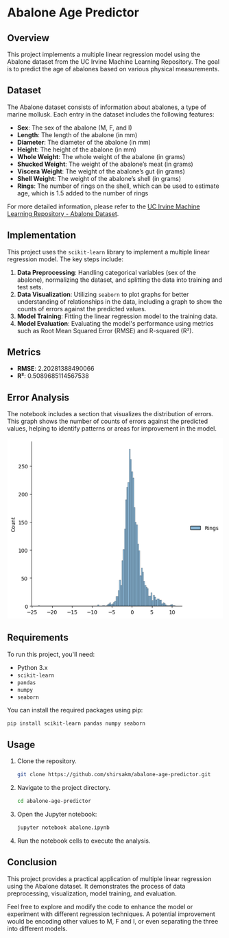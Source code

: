 # Abalone Age Predictor

## Overview

This project implements a multiple linear regression model using the Abalone dataset from the UC Irvine Machine Learning Repository. The goal is to predict the age of abalones based on various physical measurements.

## Dataset

The Abalone dataset consists of information about abalones, a type of marine mollusk. Each entry in the dataset includes the following features:

- **Sex**: The sex of the abalone (M, F, and I)
- **Length**: The length of the abalone (in mm)
- **Diameter**: The diameter of the abalone (in mm)
- **Height**: The height of the abalone (in mm)
- **Whole Weight**: The whole weight of the abalone (in grams)
- **Shucked Weight**: The weight of the abalone’s meat (in grams)
- **Viscera Weight**: The weight of the abalone’s gut (in grams)
- **Shell Weight**: The weight of the abalone’s shell (in grams)
- **Rings**: The number of rings on the shell, which can be used to estimate age, which is 1.5 added to the number of rings

For more detailed information, please refer to the [UC Irvine Machine Learning Repository - Abalone Dataset](https://archive.ics.uci.edu/ml/datasets/abalone).

## Implementation

This project uses the `scikit-learn` library to implement a multiple linear regression model. The key steps include:

1. **Data Preprocessing**: Handling categorical variables (sex of the abalone), normalizing the dataset, and splitting the data into training and test sets.
2. **Data Visualization**: Utilizing `seaborn` to plot graphs for better understanding of relationships in the data, including a graph to show the counts of errors against the predicted values.
3. **Model Training**: Fitting the linear regression model to the training data.
4. **Model Evaluation**: Evaluating the model's performance using metrics such as Root Mean Squared Error (RMSE) and R-squared (R²).

## Metrics

- **RMSE**: 2.20281388490066
- **R²**: 0.5089685114567538

## Error Analysis

The notebook includes a section that visualizes the distribution of errors. This graph shows the number of counts of errors against the predicted values, helping to identify patterns or areas for improvement in the model.

![](error.png)

## Requirements

To run this project, you'll need:

- Python 3.x
- `scikit-learn`
- `pandas`
- `numpy`
- `seaborn`

You can install the required packages using pip:

```sh
pip install scikit-learn pandas numpy seaborn
```

## Usage

1. Clone the repository.

   ```sh
   git clone https://github.com/shirsakm/abalone-age-predictor.git
   ```

2. Navigate to the project directory.

   ```sh
   cd abalone-age-predictor
   ```

3. Open the Jupyter notebook:

   ```sh
   jupyter notebook abalone.ipynb
   ```

4. Run the notebook cells to execute the analysis.

## Conclusion

This project provides a practical application of multiple linear regression using the Abalone dataset. It demonstrates the process of data preprocessing, visualization, model training, and evaluation. 

Feel free to explore and modify the code to enhance the model or experiment with different regression techniques. A potential improvement would be encoding other values to M, F and I, or even separating the three into different models.
